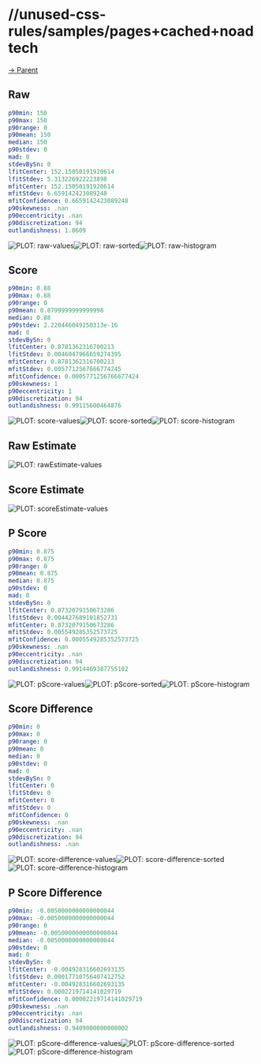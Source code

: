 
# //unused-css-rules/samples/pages+cached+noadtech

[→ Parent](../..)


## Raw


```yaml
p90min: 150
p90max: 150
p90range: 0
p90mean: 150
median: 150
p90stdev: 0
mad: 0
stdevBySn: 0
lfitCenter: 152.15050191920614
lfitStdev: 5.313226922223898
mfitCenter: 152.15050191920614
mfitStdev: 6.659142423089248
mfitConfidence: 0.6659142423089248
p90skewness: .nan
p90eccentricity: .nan
p90discretization: 94
outlandishness: 1.0609

```

![PLOT: raw-values](./raw/values.svg)![PLOT: raw-sorted](./raw/sorted.svg)![PLOT: raw-histogram](./raw/histogram.svg)
## Score


```yaml
p90min: 0.88
p90max: 0.88
p90range: 0
p90mean: 0.8799999999999998
median: 0.88
p90stdev: 2.220446049250313e-16
mad: 0
stdevBySn: 0
lfitCenter: 0.8781362316700213
lfitStdev: 0.0046047966659274395
mfitCenter: 0.8781362316700213
mfitStdev: 0.0057712567666774245
mfitConfidence: 0.0005771256766677424
p90skewness: 1
p90eccentricity: 1
p90discretization: 94
outlandishness: 0.99115600464876

```

![PLOT: score-values](./score/values.svg)![PLOT: score-sorted](./score/sorted.svg)![PLOT: score-histogram](./score/histogram.svg)
## Raw Estimate

![PLOT: rawEstimate-values](./rawEstimate/values.svg)
## Score Estimate

![PLOT: scoreEstimate-values](./scoreEstimate/values.svg)
## P Score


```yaml
p90min: 0.875
p90max: 0.875
p90range: 0
p90mean: 0.875
median: 0.875
p90stdev: 0
mad: 0
stdevBySn: 0
lfitCenter: 0.8732079150673286
lfitStdev: 0.004427689101852731
mfitCenter: 0.8732079150673286
mfitStdev: 0.005549285352573725
mfitConfidence: 0.0005549285352573725
p90skewness: .nan
p90eccentricity: .nan
p90discretization: 94
outlandishness: 0.9914469387755102

```

![PLOT: pScore-values](./pScore/values.svg)![PLOT: pScore-sorted](./pScore/sorted.svg)![PLOT: pScore-histogram](./pScore/histogram.svg)
## Score Difference


```yaml
p90min: 0
p90max: 0
p90range: 0
p90mean: 0
median: 0
p90stdev: 0
mad: 0
stdevBySn: 0
lfitCenter: 0
lfitStdev: 0
mfitCenter: 0
mfitStdev: 0
mfitConfidence: 0
p90skewness: .nan
p90eccentricity: .nan
p90discretization: 94
outlandishness: .nan

```

![PLOT: score-difference-values](./score-difference/values.svg)![PLOT: score-difference-sorted](./score-difference/sorted.svg)![PLOT: score-difference-histogram](./score-difference/histogram.svg)
## P Score Difference


```yaml
p90min: -0.0050000000000000044
p90max: -0.0050000000000000044
p90range: 0
p90mean: -0.0050000000000000044
median: -0.0050000000000000044
p90stdev: 0
mad: 0
stdevBySn: 0
lfitCenter: -0.004928316602693135
lfitStdev: 0.00017710756407412752
mfitCenter: -0.004928316602693135
mfitStdev: 0.0002219714141029719
mfitConfidence: 0.00002219714141029719
p90skewness: .nan
p90eccentricity: .nan
p90discretization: 94
outlandishness: 0.9409000000000002

```

![PLOT: pScore-difference-values](./pScore-difference/values.svg)![PLOT: pScore-difference-sorted](./pScore-difference/sorted.svg)![PLOT: pScore-difference-histogram](./pScore-difference/histogram.svg)